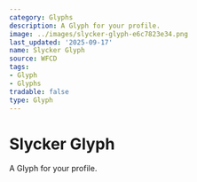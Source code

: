 ```yaml
---
category: Glyphs
description: A Glyph for your profile.
image: ../images/slycker-glyph-e6c7823e34.png
last_updated: '2025-09-17'
name: Slycker Glyph
source: WFCD
tags:
- Glyph
- Glyphs
tradable: false
type: Glyph
---
```


# Slycker Glyph

A Glyph for your profile.

